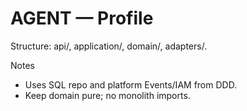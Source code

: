 # AGENT — Profile

Structure: api/, application/, domain/, adapters/.

Notes
- Uses SQL repo and platform Events/IAM from DDD.
- Keep domain pure; no monolith imports.

